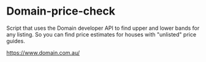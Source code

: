 # Domain-price-check

Script that uses the Domain developer API to find upper and lower bands for any listing. So you can find price estimates for houses with "unlisted" price guides. 

https://www.domain.com.au/